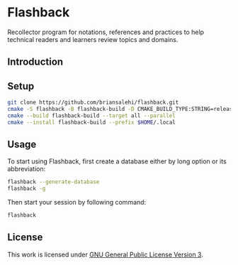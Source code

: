 # Flashback

Recollector program for notations, references and practices to
help technical readers and learners review topics and domains.

## Introduction

## Setup

```sh
git clone https://github.com/briansalehi/flashback.git
cmake -S flashback -B flashback-build -D CMAKE_BUILD_TYPE:STRING=release
cmake --build flashback-build --target all --parallel
cmake --install flashback-build --prefix $HOME/.local
```

## Usage

To start using Flashback, first create a database either by
long option or its abbreviation:

```sh
flashback --generate-database
flashback -g
```

Then start your session by following command:

```sh
flashback
```

## License

This work is licensed under [GNU General Public License Version 3](LICENSE.md).
